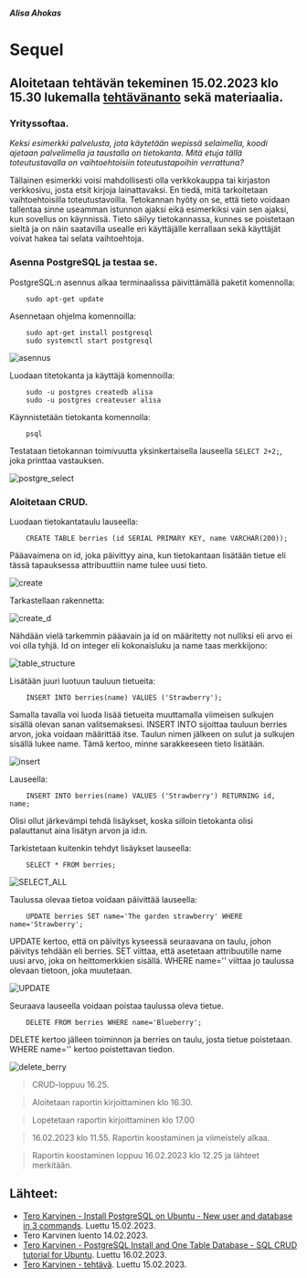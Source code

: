 
##### Alisa Ahokas

# Sequel													

## Aloitetaan tehtävän tekeminen 15.02.2023 klo 15.30 lukemalla [tehtävänanto](https://terokarvinen.com/2023/linux-palvelimet-2023-alkukevat/) sekä materiaalia.

### Yrityssoftaa. 

*Keksi esimerkki palvelusta, jota käytetään wepissä selaimella, koodi ajetaan palvelimella ja taustalla on tietokanta. Mitä etuja tällä toteutustavalla on vaihtoehtoisiin toteutustapoihin verrattuna?*

Tällainen esimerkki voisi mahdollisesti olla verkkokauppa tai kirjaston verkkosivu, josta etsit kirjoja lainattavaksi. En tiedä, mitä tarkoitetaan vaihtoehtoisilla toteutustavoilla. Tetokannan hyöty on se, että tieto voidaan tallentaa sinne useamman istunnon ajaksi eikä esimerkiksi vain sen ajaksi, kun sovellus on käynnissä. Tieto säilyy tietokannassa, kunnes se poistetaan sieltä ja on näin saatavilla usealle eri käyttäjälle kerrallaan sekä käyttäjät voivat hakea tai selata vaihtoehtoja.

### Asenna PostgreSQL ja testaa se.

PostgreSQL:n asennus alkaa terminaalissa päivittämällä paketit komennolla:

        sudo apt-get update

Asennetaan ohjelma komennoilla:

        sudo apt-get install postgresql
        sudo systemctl start postgresql
        
        
![asennus](https://user-images.githubusercontent.com/112398757/219333437-5287e4c9-fdd0-41fb-8b39-be7d0896596a.JPG)



Luodaan titetokanta ja käyttäjä komennoilla:

        sudo -u postgres createdb alisa
        sudo -u postgres createuser alisa

Käynnistetään tietokanta komennolla:

        psql

Testataan tietokannan toimivuutta yksinkertaisella lauseella `SELECT 2+2;`, joka printtaa vastauksen.


![postgre_select](https://user-images.githubusercontent.com/112398757/219333665-7f750eab-553b-4944-aebc-4ec5836539b3.JPG)



### Aloitetaan CRUD. 

Luodaan tietokantataulu lauseella:

        CREATE TABLE berries (id SERIAL PRIMARY KEY, name VARCHAR(200));

Pääavaimena on id, joka päivittyy aina, kun tietokantaan lisätään tietue eli tässä tapauksessa attribuuttiin name tulee uusi tieto.


![create](https://user-images.githubusercontent.com/112398757/219335858-5a718569-044a-4692-b1b4-dd1b78fe3368.JPG)



Tarkastellaan rakennetta:


![create_d](https://user-images.githubusercontent.com/112398757/219335920-ab14d428-1f57-470f-96f6-c34dc0cf53c4.JPG)


Nähdään vielä tarkemmin pääavain ja id on määritetty not nulliksi eli arvo ei voi olla tyhjä. Id on integer eli kokonaisluku ja name taas merkkijono:


![table_structure](https://user-images.githubusercontent.com/112398757/219335951-f54c4060-45f6-4bfb-8f3e-0362dbc3493f.JPG)



Lisätään juuri luotuun tauluun tietueita:

        INSERT INTO berries(name) VALUES ('Strawberry');

Samalla tavalla voi luoda lisää tietueita muuttamalla viimeisen sulkujen sisällä olevan sanan valitsemaksesi. INSERT INTO sijoittaa tauluun berries arvon, joka voidaan määrittää itse. Taulun nimen jälkeen on sulut ja sulkujen sisällä lukee name. Tämä kertoo, minne sarakkeeseen tieto lisätään.


![insert](https://user-images.githubusercontent.com/112398757/219335633-8f804c24-14d5-4306-8b44-ebd7d5103e63.JPG)



Lauseella:

        INSERT INTO berries(name) VALUES ('Strawberry') RETURNING id, name;

Olisi ollut järkevämpi tehdä lisäykset, koska silloin tietokanta olisi palauttanut aina lisätyn arvon ja id:n.

Tarkistetaan kuitenkin tehdyt lisäykset lauseella:

        SELECT * FROM berries;
        
        
![SELECT_ALL](https://user-images.githubusercontent.com/112398757/219335516-5f8b119c-c87b-4c37-be71-1d68317e82bc.JPG)



Taulussa olevaa tietoa voidaan päivittää lauseella:

        UPDATE berries SET name='The garden strawberry' WHERE  name='Strawberry';

UPDATE kertoo, että on päivitys kyseessä seuraavana on taulu, johon päivitys tehdään eli berries. SET viittaa, että asetetaan attribuutille name uusi arvo, joka on heittomerkkien sisällä. WHERE name='' viittaa jo taulussa olevaan tietoon, joka muutetaan.


![UPDATE](https://user-images.githubusercontent.com/112398757/219335443-d01a52e8-eb0b-4935-bc6f-8a75527fa0c1.JPG)



Seuraava lauseella voidaan poistaa taulussa oleva tietue.

        DELETE FROM berries WHERE name='Blueberry';

DELETE kertoo jälleen toiminnon ja berries on taulu, josta tietue poistetaan. WHERE name='' kertoo poistettavan tiedon.


![delete_berry](https://user-images.githubusercontent.com/112398757/219335375-aa51a865-c028-4d95-8cb2-549a857b6caa.JPG)



> CRUD-loppuu 16.25.

> Aloitetaan raportin kirjoittaminen klo 16.30.

> Lopetetaan raportin kirjoittaminen klo 17.00


> 16.02.2023 klo 11.55. Raportin koostaminen ja viimeistely alkaa.

> Raportin koostaminen loppuu 16.02.2023 klo 12.25 ja lähteet merkitään.


## Lähteet:

- [Tero Karvinen - Install PostgreSQL on Ubuntu - New user and database in 3 commands](https://terokarvinen.com/2016/03/03/install-postgresql-on-ubuntu-new-user-and-database-in-3-commands/). Luettu 15.02.2023.
- Tero Karvinen luento 14.02.2023.
- [Tero Karvinen - PostgreSQL Install and One Table Database - SQL CRUD tutorial for Ubuntu](https://terokarvinen.com/2016/03/05/postgresql-install-and-one-table-database-sql-crud-tutorial-for-ubuntu/). Luettu 16.02.2023.
- [Tero Karvinen - tehtävä](https://terokarvinen.com/2023/linux-palvelimet-2023-alkukevat/). Luettu 15.02.2023.

